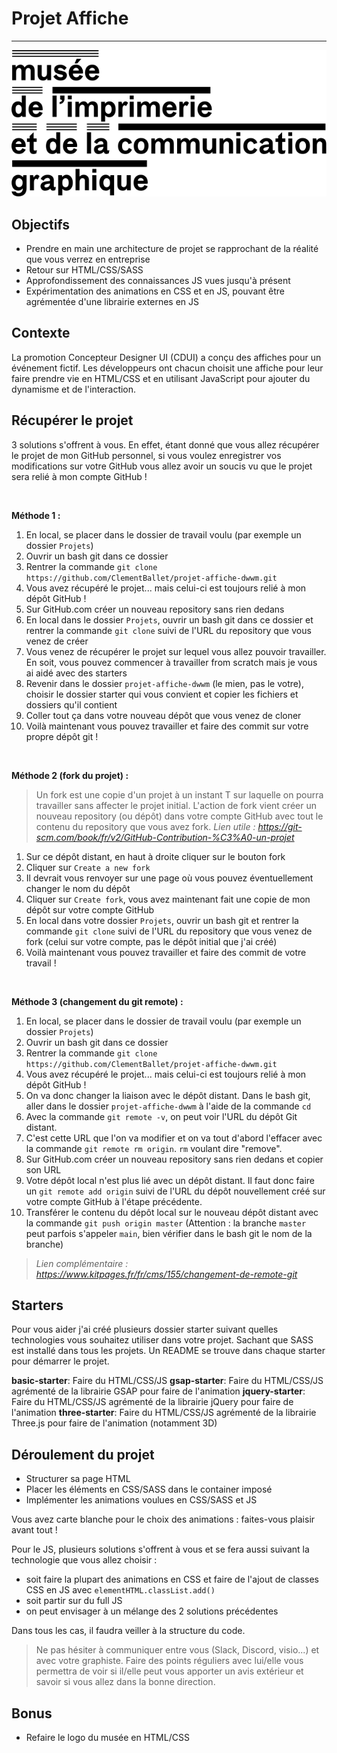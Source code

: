 # Projet Affiche
---
<img src="logo.svg">

## Objectifs

- Prendre en main une architecture de projet se rapprochant de la réalité que vous verrez en entreprise
- Retour sur HTML/CSS/SASS
- Approfondissement des connaissances JS vues jusqu'à présent
- Expérimentation des animations en CSS et en JS, pouvant être agrémentée d'une librairie externes en JS

## Contexte

La promotion Concepteur Designer UI (CDUI) a conçu des affiches pour un événement fictif. Les développeurs ont chacun choisit une affiche pour leur faire prendre vie en HTML/CSS et en utilisant JavaScript pour ajouter du dynamisme et de l'interaction.

## Récupérer le projet

3 solutions s'offrent à vous. 
En effet, étant donné que vous allez récupérer le projet de mon GitHub personnel, si vous voulez enregistrer vos modifications sur votre GitHub vous allez avoir un soucis vu que le projet sera relié à mon compte GitHub ! 

<br>

**Méthode 1 :**

1. En local, se placer dans le dossier de travail voulu (par exemple un dossier `Projets`)
2. Ouvrir un bash git dans ce dossier
3. Rentrer la commande `git clone https://github.com/ClementBallet/projet-affiche-dwwm.git`
4. Vous avez récupéré le projet... mais celui-ci est toujours relié à mon dépôt GitHub !
5. Sur GitHub.com créer un nouveau repository sans rien dedans
6. En local dans le dossier `Projets`, ouvrir un bash git dans ce dossier et rentrer la commande `git clone` suivi de l'URL du repository que vous venez de créer
7. Vous venez de récupérer le projet sur lequel vous allez pouvoir travailler. En soit, vous pouvez commencer à travailler from scratch mais je vous ai aidé avec des starters
8. Revenir dans le dossier `projet-affiche-dwwm` (le mien, pas le votre), choisir le dossier starter qui vous convient et copier les fichiers et dossiers qu'il contient
9. Coller tout ça dans votre nouveau dépôt que vous venez de cloner
10. Voilà maintenant vous pouvez travailler et faire des commit sur votre propre dépôt git !

<br>

**Méthode 2 (fork du projet) :**

> Un fork est une copie d'un projet à un instant T sur laquelle on pourra travailler sans affecter le projet initial. L'action de fork vient créer un nouveau repository (ou dépôt) dans votre compte GitHub avec tout le contenu du repository que vous avez fork.
> *Lien utile : https://git-scm.com/book/fr/v2/GitHub-Contribution-%C3%A0-un-projet*

1. Sur ce dépôt distant, en haut à droite cliquer sur le bouton fork
2. Cliquer sur `Create a new fork`
3. Il devrait vous renvoyer sur une page où vous pouvez éventuellement changer le nom du dépôt
4. Cliquer sur `Create fork`, vous avez maintenant fait une copie de mon dépôt sur votre compte GitHub
5. En local dans votre dossier `Projets`, ouvrir un bash git et rentrer la commande `git clone` suivi de l'URL du repository que vous venez de fork (celui sur votre compte, pas le dépôt initial que j'ai créé)
6. Voilà maintenant vous pouvez travailler et faire des commit de votre travail !

<br>

**Méthode 3 (changement du git remote) :**

1. En local, se placer dans le dossier de travail voulu (par exemple un dossier `Projets`)
2. Ouvrir un bash git dans ce dossier
3. Rentrer la commande `git clone https://github.com/ClementBallet/projet-affiche-dwwm.git`
4. Vous avez récupéré le projet... mais celui-ci est toujours relié à mon dépôt GitHub !
5. On va donc changer la liaison avec le dépôt distant. Dans le bash git, aller dans le dossier `projet-affiche-dwwm` à l'aide de la commande `cd`
6. Avec la commande `git remote -v`, on peut voir l'URL du dépôt Git distant. 
7. C'est cette URL que l'on va modifier et on va tout d'abord l'effacer avec la commande `git remote rm origin`. `rm` voulant dire "remove".
8. Sur GitHub.com créer un nouveau repository sans rien dedans et copier son URL
9. Votre dépôt local n'est plus lié avec un dépôt distant. Il faut donc faire un `git remote add origin` suivi de l'URL du dépôt nouvellement créé sur votre compte GitHub à l'étape précédente.
10. Transférer le contenu du dépôt local sur le nouveau dépôt distant avec la commande `git push origin master` (Attention : la branche `master` peut parfois s'appeler `main`, bien vérifier dans le bash git le nom de la branche)

> *Lien complémentaire : https://www.kitpages.fr/fr/cms/155/changement-de-remote-git*

## Starters

Pour vous aider j'ai créé plusieurs dossier starter suivant quelles technologies vous souhaitez utiliser dans votre projet.
Sachant que SASS est installé dans tous les projets.
Un README se trouve dans chaque starter pour démarrer le projet.

**basic-starter**: Faire du HTML/CSS/JS
**gsap-starter**: Faire du HTML/CSS/JS agrémenté de la librairie GSAP pour faire de l'animation
**jquery-starter**: Faire du HTML/CSS/JS agrémenté de la librairie jQuery pour faire de l'animation
**three-starter**: Faire du HTML/CSS/JS agrémenté de la librairie Three.js pour faire de l'animation (notamment 3D)

## Déroulement du projet

- Structurer sa page HTML
- Placer les éléments en CSS/SASS dans le container imposé
- Implémenter les animations voulues en CSS/SASS et JS

Vous avez carte blanche pour le choix des animations : faites-vous plaisir avant tout !

Pour le JS, plusieurs solutions s'offrent à vous et se fera aussi suivant la technologie que vous allez choisir : 
- soit faire la plupart des animations en CSS et faire de l'ajout de classes CSS en JS avec `elementHTML.classList.add()`
- soit partir sur du full JS
- on peut envisager à un mélange des 2 solutions précédentes

Dans tous les cas, il faudra veiller à la structure du code.

> Ne pas hésiter à communiquer entre vous (Slack, Discord, visio...) et avec votre graphiste. Faire des points réguliers avec lui/elle vous permettra de voir si il/elle peut vous apporter un avis extérieur et savoir si vous allez dans la bonne direction.

## Bonus

- Refaire le logo du musée en HTML/CSS